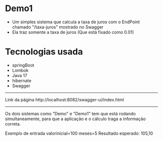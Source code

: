 # Demo1

- Um simples sistema que calcula a taxa de juros com o EndPoint chamado "/taxa-juros" mostrado no Swagger
- Ela traz somente a taxa de juros (Que está fixado como 0.01)

# Tecnologias usada
- springBoot
- Lombok
- Java 17
- hibernate
- Swagger


-----------------------------------------
Link da página
http://localhost:8082/swagger-ui/index.html


-----------------------------------------
Os dois sistemas como "Demo" e "Demo1" tem que está rodando simultaneamente, para que a aplicação e o cálculo traga a informação correta.

Exemplo de entrada
valorinicial=100
meses=5 
Resultado esperado: 105,10
